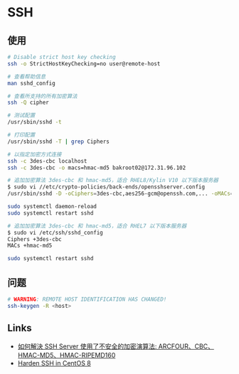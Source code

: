 # SSH

## 使用

```sh
# Disable strict host key checking
ssh -o StrictHostKeyChecking=no user@remote-host 

# 查看帮助信息
man sshd_config 

# 查看所支持的所有加密算法
ssh -Q cipher

# 测试配置
/usr/sbin/sshd -t

# 打印配置
/usr/sbin/sshd -T | grep Ciphers

# 以指定加密方式连接
ssh -c 3des-cbc localhost
ssh -c 3des-cbc -o macs=hmac-md5 bakroot02@172.31.96.102

# 追加加密算法 3des-cbc 和 hmac-md5，适合 RHEL8/Kylin V10 以下版本服务器
$ sudo vi //etc/crypto-policies/back-ends/opensshserver.config
/usr/sbin/sshd -D -oCiphers=3des-cbc,aes256-gcm@openssh.com,... -oMACs=hmac-md5,hmac-sha2-256-etm@openssh.com,...

sudo systemctl daemon-reload
sudo systemctl restart sshd

# 追加加密算法 3des-cbc 和 hmac-md5，适合 RHEL7 以下版本服务器
$ sudo vi /etc/ssh/sshd_config 
Ciphers +3des-cbc
MACs +hmac-md5

sudo systemctl restart sshd
```

## 问题

```sh
# WARNING: REMOTE HOST IDENTIFICATION HAS CHANGED!
ssh-keygen -R <host>
```

## Links

- [如何解決 SSH Server 使用了不安全的加密演算法: ARCFOUR、CBC、HMAC-MD5、HMAC-RIPEMD160](http://www.vixual.net/blog/archives/64)
- [Harden SSH in CentOS 8](https://forums.centos.org/viewtopic.php?t=72948)
